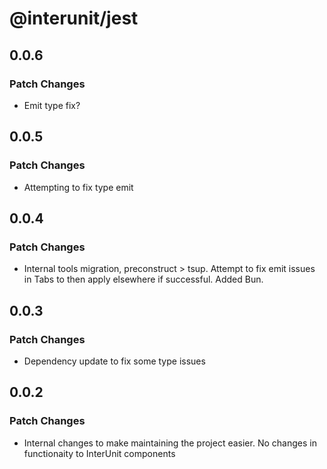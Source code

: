 # @interunit/jest

## 0.0.6

### Patch Changes

- Emit type fix?

## 0.0.5

### Patch Changes

- Attempting to fix type emit

## 0.0.4

### Patch Changes

- Internal tools migration, preconstruct > tsup. Attempt to fix emit issues in Tabs to then apply elsewhere if successful. Added Bun.

## 0.0.3

### Patch Changes

- Dependency update to fix some type issues

## 0.0.2

### Patch Changes

- Internal changes to make maintaining the project easier. No changes in functionaity to InterUnit components

